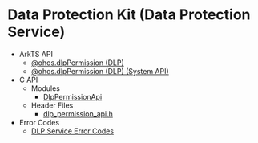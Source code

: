 # Data Protection Kit (Data Protection Service)
<!--Kit: Data Protection Kit-->
<!--Subsystem: Security-->
<!--Owner: @winnieHuYu-->
<!--SE: @lucky-jinduo-->
<!--TSE: @nacyli-->

- ArkTS API<!--data-protection-arkts-->
  - [@ohos.dlpPermission (DLP)](js-apis-dlppermission.md)
  <!--Del-->
  - [@ohos.dlpPermission (DLP) (System API)](js-apis-dlppermission-sys.md)
  <!--DelEnd-->
- C API<!--data-protection-c-->
  - Modules<!--data-protection-module-->
    - [DlpPermissionApi](capi-dlppermissionapi.md)
  - Header Files<!--data-protection-headerfile-->
    - [dlp_permission_api.h](capi-dlp-permission-api-h.md)
- Error Codes<!--data-protection-arkts-errcode-->
  - [DLP Service Error Codes](errorcode-dlp.md)
